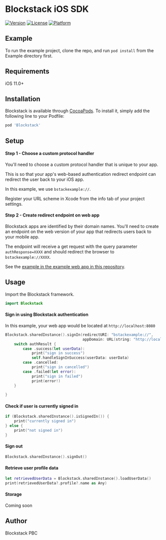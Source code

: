 # Blockstack iOS SDK

[![Version](https://img.shields.io/cocoapods/v/Blockstack.svg?style=flat)](http://cocoapods.org/pods/Blockstack)
[![License](https://img.shields.io/cocoapods/l/Blockstack.svg?style=flat)](http://cocoapods.org/pods/Blockstack)
[![Platform](https://img.shields.io/cocoapods/p/Blockstack.svg?style=flat)](http://cocoapods.org/pods/Blockstack)

## Example

To run the example project, clone the repo, and run `pod install` from the Example directory first.

## Requirements
iOS 11.0+

## Installation

Blockstack is available through [CocoaPods](http://cocoapods.org). To install
it, simply add the following line to your Podfile:

```ruby
pod 'Blockstack'
```
## Setup

#### Step 1 - Choose a custom protocol handler

You'll need to choose a custom protocol handler that is unique to your app.

This is so that your app's web-based authentication redirect endpoint can redirect the user
back to your iOS app.

In this example, we use `bstackexample://`.

Register your URL scheme in Xcode from the info tab of your project settings.

#### Step 2 - Create redirect endpoint on web app

Blockstack apps are identified by their domain names. You'll need to
create an endpoint on the web version of your app that redirects users back
to your mobile app.

The endpoint will receive a get request with the query parameter `authResponse=XXXX`
and should redirect the browser to `bstackexample://XXXX`.

See the [example in the example web app in this repository](tools/blockstack-android-web-app/public/redirect.html).

## Usage

Import the Blockstack framework.

```swift
import Blockstack
```

#### Sign in using Blockstack authentication

In this example, your web app would be located at `http://localhost:8080`

```swift
Blockstack.sharedInstance().signIn(redirectURI: "bstackexample://",
                                   appDomain: URL(string: "http://localhost:8080")!) { authResult in
    switch authResult {
        case .success(let userData):
            print("sign in success")
            self.handleSignInSuccess(userData: userData)
        case .cancelled:
            print("sign in cancelled")
        case .failed(let error):
            print("sign in failed")
            print(error!)
    }
    
}
```

#### Check if user is currently signed in


```swift
if (Blockstack.sharedInstance().isSignedIn()) {
    print("currently signed in")
} else {
    print("not signed in")
}
```

#### Sign out

```swift
Blockstack.sharedInstance().signOut()
```

#### Retrieve user profile data

```swift
let retrievedUserData = Blockstack.sharedInstance().loadUserData()
print(retrievedUserData?.profile?.name as Any)
```

#### Storage

Coming soon


## Author

Blockstack PBC


